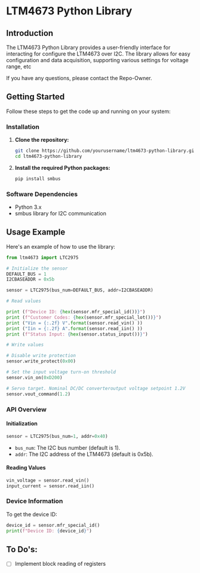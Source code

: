 # LTM4673 Python Library

## Introduction

The LTM4673 Python Library provides a user-friendly interface for interacting for configure the LTM4673 over I2C. The library allows for easy configuration and data acquisition, supporting various settings for voltage range, etc

If you have any questions, please contact the Repo-Owner.

## Getting Started

Follow these steps to get the code up and running on your system:

### Installation

1. **Clone the repository:**
   ```bash
   git clone https://github.com/yourusername/ltm4673-python-library.git
   cd ltm4673-python-library
   ```

2. **Install the required Python packages:**
   ```bash
   pip install smbus
   ```
   
### Software Dependencies

- Python 3.x
- smbus library for I2C communication

## Usage Example

Here's an example of how to use the library:

```python
from ltm4673 import LTC2975

# Initialize the sensor
DEFAULT_BUS = 1
I2CBASEADDR = 0x5b

sensor = LTC2975(bus_num=DEFAULT_BUS, addr=I2CBASEADDR)

# Read values

print (f"Device ID: {hex(sensor.mfr_special_id())}")
print (f"Customer Codes: {hex(sensor.mfr_special_lot())}")
print ("Vin = {:.2f} V".format(sensor.read_vin() ))
print ("Iin = {:.2f} A".format(sensor.read_iin() ))
print (f"Status Input: {hex(sensor.status_input())}")

# Write values

# Disable write protection
sensor.write_protect(0x00) 

# Set the input voltage turn-on threshold
sensor.vin_on(0xD200)

# Servo target. Nominal DC/DC converteroutput voltage setpoint 1.2V
sensor.vout_command(1.2)
```
### API Overview

#### Initialization

```python
sensor = LTC2975(bus_num=1, addr=0x40)
```
- `bus_num`: The I2C bus number (default is 1).
- `addr`: The I2C address of the LTM4673 (default is 0x5b).

#### Reading Values

```python
vin_voltage = sensor.read_vin()
input_current = sensor.read_iin()
```
### Device Information

To get the device ID:

```python
device_id = sensor.mfr_special_id()
print(f"Device ID: {device_id}")
```
## To Do's:
- [ ] Implement block reading of registers

